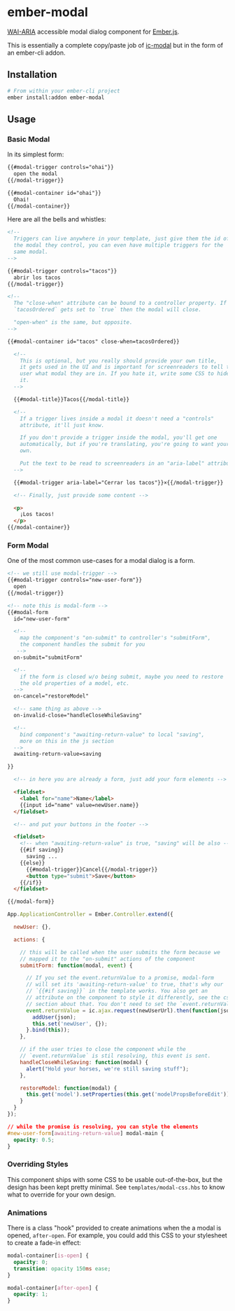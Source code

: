 # ember-modal

[WAI-ARIA][wai-aria] accessible modal dialog component for [Ember.js][ember].

This is essentially a complete copy/paste job of [ic-modal][ic-modal] but in the form of an ember-cli addon.

## Installation

```bash
# From within your ember-cli project
ember install:addon ember-modal
```

## Usage

### Basic Modal

In its simplest form:

```html
{{#modal-trigger controls="ohai"}}
  open the modal
{{/modal-trigger}}

{{#modal-container id="ohai"}}
  Ohai!
{{/modal-container}}
```

Here are all the bells and whistles:

```html
<!--
  Triggers can live anywhere in your template, just give them the id of
  the modal they control, you can even have multiple triggers for the
  same modal.
-->

{{#modal-trigger controls="tacos"}}
  abrir los tacos
{{/modal-trigger}}

<!--
  The "close-when" attribute can be bound to a controller property. If
  `tacosOrdered` gets set to `true` then the modal will close.

  "open-when" is the same, but opposite.
-->

{{#modal-container id="tacos" close-when=tacosOrdered}}

  <!--
    This is optional, but you really should provide your own title,
    it gets used in the UI and is important for screenreaders to tell the
    user what modal they are in. If you hate it, write some CSS to hide
    it.
  -->

  {{#modal-title}}Tacos{{/modal-title}}

  <!--
    If a trigger lives inside a modal it doesn't need a "controls"
    attribute, it'll just know.

    If you don't provide a trigger inside the modal, you'll get one
    automatically, but if you're translating, you're going to want your
    own.

    Put the text to be read to screenreaders in an "aria-label" attribute
  -->

  {{#modal-trigger aria-label="Cerrar los tacos"}}×{{/modal-trigger}}

  <!-- Finally, just provide some content -->

  <p>
    ¡Los tacos!
  </p>
{{/modal-container}}
```

### Form Modal

One of the most common use-cases for a modal dialog is a form.

```html
<!-- we still use modal-trigger -->
{{#modal-trigger controls="new-user-form"}}
  open
{{/modal-trigger}}

<!-- note this is modal-form -->
{{#modal-form
  id="new-user-form"

  <!--
    map the component's "on-submit" to controller's "submitForm",
    the component handles the submit for you
   -->
  on-submit="submitForm"

  <!--
    if the form is closed w/o being submit, maybe you need to restore
    the old properties of a model, etc.
  -->
  on-cancel="restoreModel"

  <!-- same thing as above -->
  on-invalid-close="handleCloseWhileSaving"

  <!--
    bind component's "awaiting-return-value" to local "saving",
    more on this in the js section
  -->
  awaiting-return-value=saving

}}

  <!-- in here you are already a form, just add your form elements -->

  <fieldset>
    <label for="name">Name</label>
    {{input id="name" value=newUser.name}}
  </fieldset>

  <!-- and put your buttons in the footer -->

  <fieldset>
    <!-- when "awaiting-return-value" is true, "saving" will be also -->
    {{#if saving}}
      saving ...
    {{else}}
      {{#modal-trigger}}Cancel{{/modal-trigger}}
      <button type="submit">Save</button>
    {{/if}}
  </fieldset>

{{/modal-form}}
```

```js
App.ApplicationController = Ember.Controller.extend({

  newUser: {},

  actions: {

    // this will be called when the user submits the form because we
    // mapped it to the "on-submit" actions of the component
    submitForm: function(modal, event) {

      // If you set the event.returnValue to a promise, modal-form
      // will set its 'awaiting-return-value' to true, that's why our
      // `{{#if saving}}` in the template works. You also get an
      // attribute on the component to style it differently, see the css
      // section about that. You don't need to set the `event.returnValue`.
      event.returnValue = ic.ajax.request(newUserUrl).then(function(json) {
        addUser(json);
        this.set('newUser', {});
      }.bind(this));
    },

    // if the user tries to close the component while the
    // `event.returnValue` is stil resolving, this event is sent.
    handleCloseWhileSaving: function(modal) {
      alert("Hold your horses, we're still saving stuff");
    },

    restoreModel: function(modal) {
      this.get('model').setProperties(this.get('modelPropsBeforeEdit'));
    }
  }
});
```

```css
// while the promise is resolving, you can style the elements
#new-user-form[awaiting-return-value] modal-main {
  opacity: 0.5;
}
```

### Overriding Styles

This component ships with some CSS to be usable out-of-the-box, but the
design has been kept pretty minimal. See `templates/modal-css.hbs` to
know what to override for your own design.

### Animations

There is a class "hook" provided to create animations when the a modal
is opened, `after-open`. For example, you could add this CSS to your
stylesheet to create a fade-in effect:

```css
modal-container[is-open] {
  opacity: 0;
  transition: opacity 150ms ease;
}

modal-container[after-open] {
  opacity: 1;
}
```

  [ember]:http://emberjs.com
  [ic-modal]:https://github.com/instructure/ic-modal
  [wai-aria]:http://www.w3.org/TR/wai-aria/roles#dialog
